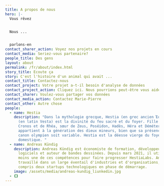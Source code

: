 ```yaml
---
title: A propos de nous
hero: |-
  Vous rêvez


  Nous ...


  parlons-en
contact_sharer_action: Voyez nos projets en cours
contact_media: Seriez-vous partenaire?
people_title: Des gens
layout: about
permalink: /fr/about/index.html
story_title: Ecoute ça
story: C'est l'histoire d'un animal qui avait ...
contact_title: Contactez-nous
contact_project: Votre projet a-t-il besoin d'analyse de données
contact_project_action: Cliquez ici. Nous pourrions peut-être vous aider.
contact_sharer: Voulez-vous partager vos données
contact_media_action: Contactez Marie-Pierre
contact_other: Autre chose
people:
  - name: Hestia
    description: "Dans la mythologie grecque, Hestia (en grec ancien Ἑστία / Hestía)
      (en latin Vesta) est la divinité du feu sacré et du foyer. Fille aînée de
      Cronos et de Rhéa, sœur de Zeus, Poséidon, Hadès, Héra et Déméter, elle
      appartient à la génération des dieux mineurs, bien que sa présence dans le
      canon olympien soit variable. Hestia est la déesse vierge du foyer
      domestique. "
  - name: Andreas Kündig
    description: Andreas Kündig est économiste de formation, développeur de
      logiciels et auteur de bandes dessinées. Depuis mars 2021, il utilise au
      moins une de ces compétences pour faire progresser HestiaLabs. Andreas a
      travaillé dans un large éventail d'industries et d'organisations, y
      compris deux startups technologiques en phase de démarrage.
    image: /assets/media/andreas-kundig_liunkedin.jpg
  - {}
---
```


